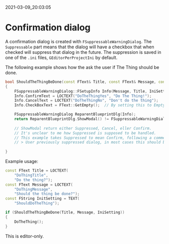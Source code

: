 2021-03-09_20:03:05

# Confirmation dialog

A confirmation dialog is created with `FSuppressableWarningDialog`.
The `Suppressable` part means that the dialog will have a checkbox that when checked will suppress that dialog in the future.
The suppression is saved in one of the `.ini` files, `GEditorPerProjectIni` by default.

The following example shows how the ask the user if The Thing should be done.
```cpp
bool ShouldTheThingBeDone(const FText& Title, const FText& Message, const FString& InitSetting)
{
    FSuppressableWarningDialog::FSetupInfo Info(Message, Title, IniSetting);
    Info.ConfirmText = LOCTEXT("DoTheThingYes", "Do The Thing!");
    Info.CancelText = LOCTEXT("DoTheThingNo", "Don't do the thing");
    Info.CheckBoxText = FText::GetEmpty();	// By setting this to Empty we prevent suppressing.

    FSuppressableWarningDialog ReparentBlueprintDlg(Info);
    return ReparentBlueprintDlg.ShowModal() != FSuppressableWarningDialog::Cancel;
    
    // ShowModal return either Suppressed, Cancel, eller Confirm.
    // It's unclear to me how Suppressed is supposed to be handled.
    // This example takes Suppressed to mean Confirm, following a comment in the Engine source:
    // > User previously suppressed dialog, in most cases this should be treated as confirm.
    
}
```

Example usage:
```cpp
const FText Title = LOCTEXT(
    "DoThingTitle",
    "Do the thing?");
const FText Message = LOCTEXT(
    "DoThingMessage",
    "Should the thing be done?");
const FString InitSetting = TEXT(
    "ShouldDoTheThing");

if (ShouldTheThingBeDone(Title, Message, IniSetting))
{
    DoTheThing();
}
```

This is editor-only.